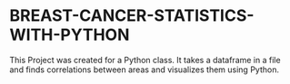 # BREAST-CANCER-STATISTICS-WITH-PYTHON
This Project was created for a Python class. It takes a dataframe in a file and finds correlations between areas and visualizes them using Python.
